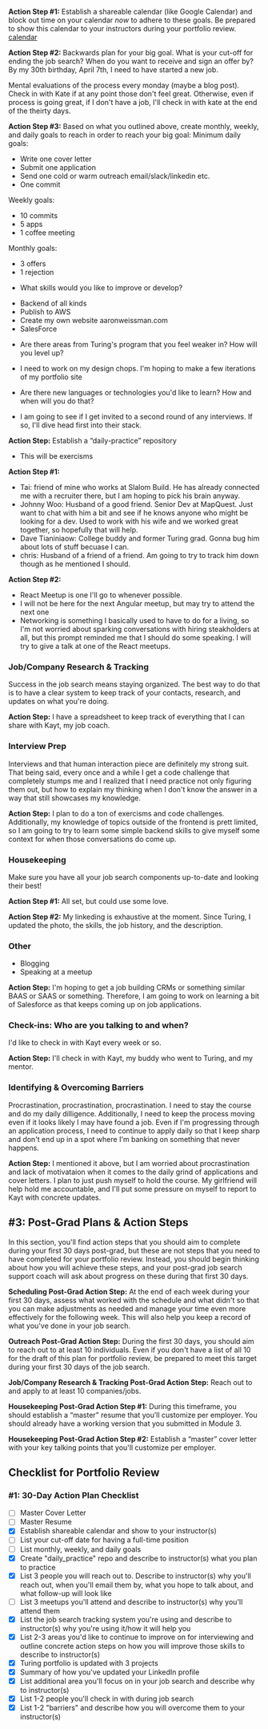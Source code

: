 **Action Step #1:** Establish a shareable calendar (like Google Calendar) and block out time on your calendar *now* to adhere to these goals. Be prepared to show this calendar to your instructors during your portfolio review.
[calendar](https://calendar.google.com/calendar?cid=OG5nam9nZmUwNHBybGFtOXVndGp1bjZiMjhAZ3JvdXAuY2FsZW5kYXIuZ29vZ2xlLmNvbQ)

**Action Step #2:** Backwards plan for your big goal. What is your cut-off for ending the job search? When do you want to receive and sign an offer by?
By my 30th birthday, April 7th, I need to have started a new job. 

Mental evaluations of the process every monday (maybe a blog post).
Check in with Kate if at any point those don't feel great. Otherwise, even if process is going great, if I don't have a job, I'll check in with kate at the end of the theirty days.

**Action Step #3:** Based on what you outlined above, create monthly, weekly, and daily goals to reach in order to reach your big goal:
Minimum daily goals:
 - Write one cover letter
 - Submit one application
 - Send one cold or warm outreach email/slack/linkedin etc.
 - One commit
 
Weekly goals:
 - 10 commits
 - 5 apps
 - 1 coffee meeting
 
Monthly goals:
 - 3 offers
 - 1 rejection

* What skills would you like to improve or develop?
 - Backend of all kinds
 - Publish to AWS
 - Create my own website aaronweissman.com
 - SalesForce
 
* Are there areas from Turing's program that you feel weaker in? How will you level up?
 - I need to work on my design chops. I'm hoping to make a few iterations of my portfolio site
* Are there new languages or technologies you'd like to learn? How and when will you do that?
 - I am going to see if I get invited to a second round of any interviews. If so, I'll dive head first into their stack.

**Action Step:** Establish a “daily-practice” repository
 - This will be exercisms

**Action Step #1:** 
 - Tai: friend of mine who works at Slalom Build. He has already connected me with a recruiter there, but I am hoping to pick his brain anyway.
 - Johnny Woo: Husband of a good friend. Senior Dev at MapQuest. Just want to chat with him a bit and see if he knows anyone who might be looking for a dev. Used to work with his wife and we worked great together, so hopefully that will help.
 - Dave Tianiniaow: College buddy and former Turing grad. Gonna bug him about lots of stuff becuase I can.
 - chris: Husband of a friend of a friend. Am going to try to track him down though as he mentioned I should.

**Action Step #2:**
 - React Meetup is one I'll go to whenever possible.
 - I will not be here for the next Angular meetup, but may try to attend the next one
 - Networking is something I basically used to have to do for a living, so I'm not worried about sparking conversations with hiring steakholders at all, but this prompt reminded me that I should  do some speaking. I will try to give a talk at one of the React meetups.

### Job/Company Research & Tracking
Success in the job search means staying organized. The best way to do that is to have a clear system to keep track of your contacts, research, and updates on what you're doing.

**Action Step:** 
I have a spreadsheet to keep track of everything that I can share with Kayt, my job coach.

### Interview Prep
Interviews and that human interaction piece are definitely my strong suit. That being said, every once and a while I get a code challenge that completely stumps me and I realized that I need practice not only figuring them out, but how to explain my thinking when I don't know the answer in a way that still showcases my knowledge.

**Action Step:** 
I plan to do a ton of exercisms and code challenges.
Additionally, my knowledge of topics outside of the frontend is prett limited, so I am going to try to learn some simple backend skills to give myself some context for when those conversations do come up.

### Housekeeping
Make sure you have all your job search components up-to-date and looking their best!

**Action Step #1:** 
All set, but could use some love.

**Action Step #2:** 
My linkeding is exhaustive at the moment. Since Turing, I updated the photo, the skills, the job history, and the description.

### Other
* Blogging
* Speaking at a meetup

**Action Step:** 
I'm hoping to get a job building CRMs or something similar BAAS or SAAS or something. Therefore, I am going to work on learning a bit of Salesforce as that keeps coming up on job applications.

### Check-ins: Who are you talking to and when?
I'd like to check in with Kayt every week or so.

**Action Step:** 
I'll check in with Kayt, my buddy who went to Turing, and my mentor.

### Identifying & Overcoming Barriers
Procrastination, procrastination, procrastination. I need to stay the course and do my daily dilligence.
Additionally, I need to keep the process moving even if it looks likely I may have found a job. Even if I'm progressing through an application process, I need to continue to apply daily so that I keep sharp and don't end up in a spot where I'm banking on something that never happens.

**Action Step:** 
I mentioned it above, but I am worried about procrastination and lack of motivataion when it comes to the daily grind of applications and cover letters.
I plan to just push myself to hold the course. My girlfriend will help hold me accountable, and I'll put some pressure on myself to report to Kayt with concrete updates.

## #3: Post-Grad Plans & Action Steps
In this section, you'll find action steps that you should aim to complete during your first 30 days post-grad, but these are not steps that you need to have completed for your portfolio review. Instead, you should begin thinking about how you will achieve these steps, and your post-grad job search support coach will ask about progress on these during that first 30 days.

**Scheduling Post-Grad Action Step:** At the end of each week during your first 30 days, assess what worked with the schedule and what didn't so that you can make adjustments as needed and manage your time even more effectively for the following week. This will also help you keep a record of what you've done in your job search.

**Outreach Post-Grad Action Step:** During the first 30 days, you should aim to reach out to at least 10 individuals. Even if you don't have a list of all 10 for the draft of this plan for portfolio review, be prepared to meet this target during your first 30 days of the job search.

**Job/Company Research & Tracking Post-Grad Action Step:** Reach out to and apply to at least 10 companies/jobs.

**Housekeeping Post-Grad Action Step #1:** During this timeframe, you should establish a “master” resume that you’ll customize per employer. You should already have a working version that you submitted in Module 3.

**Housekeeping Post-Grad Action Step #2:** Establish a “master” cover letter with your key talking points that you'll customize per employer.

## Checklist for Portfolio Review

### #1: 30-Day Action Plan Checklist
- [ ] Master Cover Letter
- [ ] Master Resume
- [x] Establish shareable calendar and show to your instructor(s)
- [ ] List your cut-off date for having a full-time position
- [ ] List monthly, weekly, and daily goals
- [x] Create "daily_practice" repo and describe to instructor(s) what you plan to practice
- [x] List 3 people you will reach out to. Describe to instructor(s) why you'll reach out, when you'll email them by, what you hope to talk about, and what follow-up will look like
- [ ] List 3 meetups you'll attend and describe to instructor(s) why you'll attend them
- [x] List the job search tracking system you're using and describe to instructor(s) why you're using it/how it will help you
- [x] List 2-3 areas you'd like to continue to improve on for interviewing and outline concrete action steps on how you will improve those skills to describe to instructor(s)
- [x] Turing portfolio is updated with 3 projects
- [x] Summary of how you've updated your LinkedIn profile
- [x] List additional area you'll focus on in your job search and describe why to instructor(s)
- [x] List 1-2 people you'll check in with during job search
- [x] List 1-2 "barriers" and describe how you will overcome them to your instructor(s)
